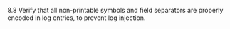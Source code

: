 8.8 Verify that all non-printable symbols and field separators are properly encoded in log entries, to prevent log injection.
